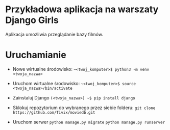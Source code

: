 # Przykładowa aplikacja na warszaty Django Girls

Aplikacja umożliwia przeglądanie bazy filmów.

# Uruchamianie

* Nowe wirtualne środowisko:
`~<twoj_komputer>$ python3 -m venv <twoja_nazwa>`

* Uruchom wirtualne środowisko:
`~<twoj_komputer>$ source <twoja_nazwa>/bin/activate`

* Zainstaluj Django
`(<twoja_nazwa>) ~$ pip install django`

* Sklokuj repozytorium do wybranego przez siebie folderu:
`git clone https://github.com/Tivix/moviedb.git`

* Uruchom serwer
`python manage.py migrate`
`python manage.py runserver`
